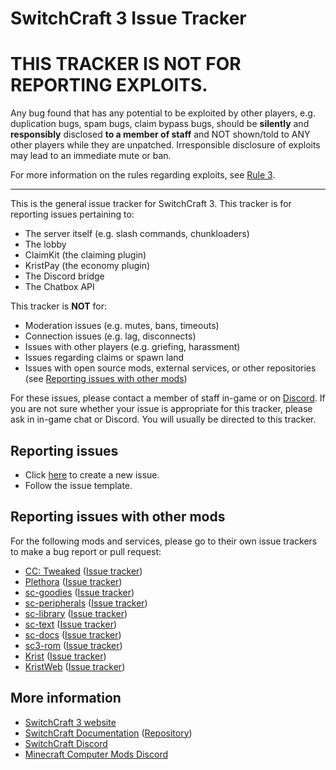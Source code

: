 # SwitchCraft 3 Issue Tracker

# THIS TRACKER IS NOT FOR REPORTING EXPLOITS.

Any bug found that has any potential to be exploited by other players, e.g. duplication bugs, spam bugs, claim bypass 
bugs, should be **silently** and **responsibly** disclosed **to a member of staff** and NOT shown/told to ANY other 
players while they are unpatched. Irresponsible disclosure of exploits may lead to an immediate mute or ban.

For more information on the rules regarding exploits, see [Rule 3](https://docs.sc3.io/rules.html#r3).

<hr />

This is the general issue tracker for SwitchCraft 3. This tracker is for reporting issues pertaining to:

- The server itself (e.g. slash commands, chunkloaders)
- The lobby
- ClaimKit (the claiming plugin)
- KristPay (the economy plugin)
- The Discord bridge
- The Chatbox API

This tracker is **NOT** for:

- Moderation issues (e.g. mutes, bans, timeouts)
- Connection issues (e.g. lag, disconnects)
- Issues with other players (e.g. griefing, harassment)
- Issues regarding claims or spawn land
- Issues with open source mods, external services, or other repositories (see 
  [Reporting issues with other mods](#reporting-issues-with-other-mods))

For these issues, please contact a member of staff in-game or on [Discord](https://discord.sc3.io). If you are not sure
whether your issue is appropriate for this tracker, please ask in in-game chat or Discord. You will usually be directed
to this tracker.

## Reporting issues

- Click [here](https://github.com/SwitchCraftCC/issues/issues/new) to create a new issue.
- Follow the issue template.

## Reporting issues with other mods

For the following mods and services, please go to their own issue trackers to make a bug report or pull request:

- [CC: Tweaked](https://github.com/cc-tweaked/cc-tweaked) ([Issue tracker](https://github.com/cc-tweaked/cc-tweaked/issues))
- [Plethora](https://github.com/SwitchCraftCC/Plethora-Fabric) ([Issue tracker](https://github.com/SwitchCraftCC/Plethora-Fabric/issues))
- [sc-goodies](https://github.com/SwitchCraftCC/sc-goodies) ([Issue tracker](https://github.com/SwitchCraftCC/sc-goodies/issues))
- [sc-peripherals](https://github.com/SwitchCraftCC/sc-peripherals) ([Issue tracker](https://github.com/SwitchCraftCC/sc-peripherals/issues))
- [sc-library](https://github.com/SwitchCraftCC/sc-library) ([Issue tracker](https://github.com/SwitchCraftCC/sc-library/issues))
- [sc-text](https://github.com/SwitchCraftCC/sc-text) ([Issue tracker](https://github.com/SwitchCraftCC/sc-text/issues))
- [sc-docs](https://github.com/SwitchCraftCC/sc-docs) ([Issue tracker](https://github.com/SwitchCraftCC/sc-docs/issues))
- [sc3-rom](https://github.com/SwitchCraftCC/sc3-rom) ([Issue tracker](https://github.com/SwitchCraftCC/sc3-rom/issues))
- [Krist](https://github.com/tmpim/Krist) ([Issue tracker](https://github.com/tmpim/Krist/issues))
- [KristWeb](https://github.com/tmpim/KristWeb2) ([Issue tracker](https://github.com/tmpim/KristWeb2/issues))

## More information

- [SwitchCraft 3 website](https://sc3.io)
- [SwitchCraft Documentation](https://docs.sc3.io) ([Repository](https://github.com/SwitchCraftCC/sc-docs))
- [SwitchCraft Discord](https://discord.sc3.io)
- [Minecraft Computer Mods Discord](https://discord.computercraft.cc)
